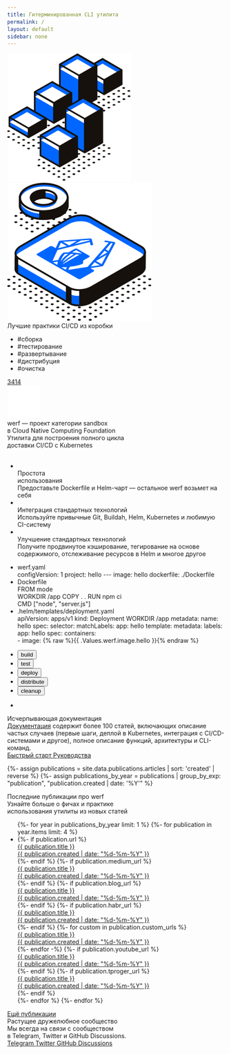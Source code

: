 ```yaml
---
title: Гитерминированная CLI утилита
permalink: /
layout: default
sidebar: none
---
```


<!--<div class="news-and-updates">-->
<!--    <div class="news-and-updates__block">-->
<!--        <div class="news-and-updates__title">-->
<!--            Новости разработки-->
<!--        </div>-->
<!--        <div class="news-and-updates__item" id="nau-news"></div>-->
<!--    </div>-->
<!--    <div class="news-and-updates__block">-->
<!--        <div class="news-and-updates__title">-->
<!--            Последние релизы-->
<!--        </div>-->
<!--        <div class="news-and-updates__row" id="nau-releases"></div>-->
<!--    </div>-->
<!--</div>-->

<div class="intro-banner">
    <div class="page__container">
        <div class="intro-banner__background-shapes">
            <img class="left" src="/assets/images/backgrounds/intro-banner-left.svg" alt="">
            <img class="right" src="/assets/images/backgrounds/intro-banner-right.svg" alt="">
        </div>
        <div class="intro-banner__wrap">
            <div class="intro-banner__title">Лучшие практики CI/CD из коробки</div>
            <div class="intro-banner__tags">
                <ul class="tags__list">
                    <li class="tags__item">#сборка</li>
                    <li class="tags__item">#тестирование</li>
                    <li class="tags__item">#развертывание</li>
                    <li class="tags__item">#дистрибуция</li>
                    <li class="tags__item">#очистка</li>
                </ul>
            </div>
            <div class="intro-banner__links">
                <div class="intro-banner__links-github">
                    <span class="page__icon page__icon_github intro-banner__github-icon"></span>
                    <a href="https://github.com/werf/werf" class="intro-banner__github-counter">
                        <span class="intro-banner__github-counter-num"><span class="gh_counter">3414</span></span>
                    </a>
                </div>
                <div class="intro-banner__link-cncf">
                    <a href="https://www.cncf.io/projects/werf/" target="_blank">
                        <img src="/assets/images/cncf-logo-small.svg" alt="">
                    </a>
                    <div class="link-cncf__text">werf — проект категории sandbox <br>в Cloud Native Computing Foundation</div>
                </div>
            </div>
        </div>
    </div>
</div>

<div class="building-utility">
    <div class="page__container">
        <div class="building-utility__wrap">
            <div class="building-utility__title">Утилита для построения полного цикла<br> доставки CI/CD c Kubernetes</div>
            <div class="building-utility__pic">
                <img src="{% asset landing/building-utility-scheme.svg @path %}" alt="">
            </div>
        </div>
    </div>
</div>

<div class="features-card">
    <div class="page__container">
        <div class="features-card__wrap">
            <ul class="features-card__list">
                <li class="features-card__item">
                    <div class="card__item-icon">
                        <img src="{% asset icons/gear.svg @path %}" alt="">
                    </div>
                    <div class="card__item-title">Простота <br>использования</div>
                    <div class="card__item-text">Предоставьте Dockerfile и Helm-чарт — остальное werf возьмет на себя</div>
                </li>
                <li class="features-card__item">
                    <div class="card__item-icon">
                        <img src="{% asset icons/puzzles.svg @path %}" alt="">
                    </div>
                    <div class="card__item-title">Интеграция стандартных технологий</div>
                    <div class="card__item-text">Используйте привычные Git, <span class="tooltip-text" title="Dockerfile-сборщик от Red Hat">Buildah</span>, Helm, Kubernetes и любимую CI-систему</div>
                </li>
                <li class="features-card__item">
                    <div class="card__item-icon">
                        <img src="{% asset icons/certificate.svg @path %}" alt="">
                    </div>
                    <div class="card__item-title">Улучшение стандартных технологий</div>
                    <div class="card__item-text">Получите продвинутое кэширование, тегирование на основе содержимого, отслеживание ресурсов в Helm и многое другое</div>
                </li>
            </ul>
        </div>
    </div>
</div>

<div class="demo-block">
    <div class="page__container">
        <div class="demo-block__wrap">
            <div class="demo-block__tabs-wrap">
                <div class="demo-block__code">
                    <ul class="code-list">
                        <li class="code-item">
                            <div class="code-item-title">werf.yaml</div>
                            <div class="code-item-text">
                                <span>configVersion: 1</span>
                                <span>project: hello</span>
                                <span>---</span>
                                <span>image: hello</span>
                                <span>dockerfile: ./Dockerfile</span>
                            </div>
                        </li>
                        <li class="code-item">
                            <div class="code-item-title">Dockerfile</div>
                            <div class="code-item-text">
                                <span>FROM mode</span>
                                <br>
                                <span>WORKDIR /app</span>
                                <span>COPY . .</span>
                                <span>RUN npm ci</span>
                                <br>
                                <span>CMD ["node", "server.js"]</span>
                            </div>
                        </li>
                        <li class="code-item">
                            <div class="code-item-title">.helm/templates/deployment.yaml</div>
                            <div class="code-item-text">
                                <span>apiVersion: apps/v1</span>
                                <span>kind: Deployment</span>
                                <span>WORKDIR /app</span>
                                <span>metadata:
                                    <span>name: hello</span>
                                </span>
                                <span>spec:
                                <span>selector:
                                    <span>matchLabels:
                                        <span>app: hello</span>
                                    </span>
                                </span>
                                <span>template:
                                    <span>metadata:
                                        <span>labels:
                                            <span>app: hello</span>
                                        </span>
                                    </span>
                                    <span>spec:
                                        <span>containers:<br>
                                            - image: {% raw %}{{ .Values.werf.image.hello }}{% endraw %}
                                        </span>
                                    </span>
                                </span>
                            </span>
                            </div>
                        </li>
                    </ul>
                </div>
                <div class="demo-block__tabs">
                    <div class="tabs__nav">
                        <ul class="tabs__nav-list">
                            <li class="tabs__nav-item"><button class="button active" data-tabs-button="build">build</button></li>
                            <li class="tabs__nav-item"><button class="button" data-tabs-button="test">test</button></li>
                            <li class="tabs__nav-item"><button class="button" data-tabs-button="deploy">deploy</button></li>
                            <li class="tabs__nav-item"><button class="button" data-tabs-button="distribute">distribute</button></li>
                            <li class="tabs__nav-item"><button class="button" data-tabs-button="cleanup">cleanup</button></li>
                        </ul>
                    </div>
                    <div class="tabs__video-wrap">
                        <ul class="tabs__video-list">
                            <li class="tabs__video-item" data-tabs-video="build">
                                <div class="tabs__video-item-terminal">
                                    <div class="tabs__video-item-container" id="demo"></div>
                                </div>
                            </li>
                        </ul>
                    </div>
                </div>
            </div>
        </div>
    </div>
</div>

<div class="page__container documentation-block">
    <div class="documentation">
        <div class="documentation__image">
        </div>
        <div class="documentation__info">
            <div class="documentation__info-title">
                Исчерпывающая документация
            </div>
            <div class="documentation__info-text">
                <a href="{{ "documentation/index.html" | true_relative_url }}">Документация</a> содержит более 100 статей, включающих описание частых случаев (первые шаги, деплой в Kubernetes, интеграция с CI/CD-системами и другое), полное описание функций, архитектуры и CLI-команд.
            </div>
        </div>
        <div class="documentation__btns">
            <a href="{{ "documentation/quickstart.html" | true_relative_url }}" class="page__btn page__btn_o documentation__btn">
            Быстрый старт
            </a>
            <a href="/guides.html" class="page__btn page__btn_o documentation__btn">
                Руководства
            </a>
        </div>
    </div>
</div>

{%- assign publications = site.data.publications.articles | sort: 'created' | reverse %}
{%- assign publications_by_year = publications | group_by_exp: "publication", "publication.created | date: '%Y'" %}

<div class="publications">
    <div class="page__container">
        <div class="publications__content">
            <div class="publications__title">Последние публикации про werf</div>
            <div class="publications__subtitle">Узнайте больше о фичах и практике<br />использования утилиты из новых статей</div>
            <div class="publications__cards">
                <ul class="publications__cards--list">
                    {%- for year in publications_by_year limit: 1 %}
                    {%- for publication in year.items limit: 4 %}
                    <li class="publications__cards--item">
                        {%- if publication.url %}
                        <a href="{{ publication.url }}" class="publications__cards--link" target="_blank">
                            <span class="publications__cards--pic" style="background-image: url('{{ publication.img | true_relative_url }}')"></span>
                            <div class="publications__cards--title">{{ publication.title }}</div>
                            <div class="publications__cards--date">{{ publication.created | date: "%d-%m-%Y" }}</div>
                        </a>
                        {%- endif %}
                        {%- if publication.medium_url %}
                        <a href="{{ publication.medium_url }}" class="publications__cards--link" target="_blank">
                            <span class="publications__cards--pic" style="background-image: url('{{ publication.img | true_relative_url }}')"></span>
                            <div class="publications__cards--title">{{ publication.title }}</div>
                            <div class="publications__cards--date">{{ publication.created | date: "%d-%m-%Y" }}</div>
                        </a>
                        {%- endif %}
                        {%- if publication.blog_url %}
                        <a href="{{ publication.blog_url }}" class="publications__cards--link" target="_blank">
                            <span class="publications__cards--pic" style="background-image: url('{{ publication.img | true_relative_url }}')"></span>
                            <div class="publications__cards--title">{{ publication.title }}</div>
                            <div class="publications__cards--date">{{ publication.created | date: "%d-%m-%Y" }}</div>
                        </a>
                        {%- endif %}
                        {%- if publication.habr_url %}
                        <a href="{{ publication.habr_url }}" class="publications__cards--link" target="_blank">
                            <span class="publications__cards--pic" style="background-image: url('{{ publication.img | true_relative_url }}')"></span>
                            <div class="publications__cards--title">{{ publication.title }}</div>
                            <div class="publications__cards--date">{{ publication.created | date: "%d-%m-%Y" }}</div>
                        </a>
                        {%- endif %}
                        {%- for custom in publication.custom_urls %}
                        <a href="{{ custom.url }}" class="publications__cards--link" target="_blank">
                            <span class="publications__cards--pic" style="background-image: url('{{ publication.img | true_relative_url }}')"></span>
                            <div class="publications__cards--title">{{ publication.title }}</div>
                            <div class="publications__cards--date">{{ publication.created | date: "%d-%m-%Y" }}</div>
                        </a>
                        {%- endfor -%}
                        {%- if publication.youtube_url %}
                        <a href="{{ publication.youtube_url }}" class="publications__cards--link" target="_blank">
                            <span class="publications__cards--pic" style="background-image: url('{{ publication.img | true_relative_url }}')"></span>
                            <div class="publications__cards--title">{{ publication.title }}</div>
                            <div class="publications__cards--date">{{ publication.created | date: "%d-%m-%Y" }}</div>
                        </a>
                        {%- endif %}
                        {%- if publication.tproger_url %}
                        <a href="{{ publication.tproger_url }}" class="publications__cards--link" target="_blank">
                            <span class="publications__cards--pic" style="background-image: url('{{ publication.img | true_relative_url }}')"></span>
                            <div class="publications__cards--title">{{ publication.title }}</div>
                            <div class="publications__cards--date">{{ publication.created | date: "%d-%m-%Y" }}</div>
                        </a>
                        {%- endif %}
                    </li>
                    {%- endfor %}
                    {%- endfor %}
                </ul>
            </div>
            <div class="community__btns">
                <a href="/publications.html" class="page__btn page__btn_o publications__btn">
                    <span>Ещё публикации</span>
                </a>
            </div>
        </div>
    </div>
</div>

<div class="community">
    <div class="page__container">
        <div class="community__content">
            <div class="community__title">Растущее дружелюбное сообщество</div>
            <div class="community__subtitle">Мы всегда на связи с сообществом<br/> в Telegram, Twitter и GitHub Discussions.</div>
            <div class="community__btns">
                <a href="{{ site.social_links[page.lang].telegram }}" target="_blank" class="page__btn page__btn_w community__btn">
                    <span class="page__icon page__icon_telegram"></span>
                    Telegram
                </a>
                <a href="{{ site.social_links[page.lang].twitter }}" target="_blank" class="page__btn page__btn_w community__btn">
                    <span class="page__icon page__icon_twitter"></span>
                    Twitter
                </a>
                <a href="https://github.com/werf/werf/discussions" rel="noopener noreferrer" target="_blank" class="page__btn page__btn_w community__btn">
                    <span class="page__icon page__icon_github"></span>
                    GitHub Discussions
                </a>
            </div>
        </div>
    </div>
</div>
